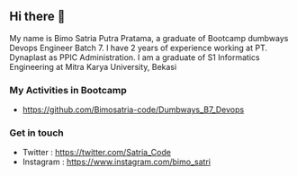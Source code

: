 ## Hi there 👋

My name is Bimo Satria Putra Pratama, a graduate of Bootcamp dumbways Devops Engineer Batch 7. I have 2 years of experience working at PT. Dynaplast as PPIC Administration. I am a graduate of S1 Informatics Engineering at Mitra Karya University, Bekasi

### My Activities in Bootcamp
* https://github.com/Bimosatria-code/Dumbways_B7_Devops

### Get in touch
* Twitter : https://twitter.com/Satria_Code
* Instagram : https://www.instagram.com/bimo_satri
